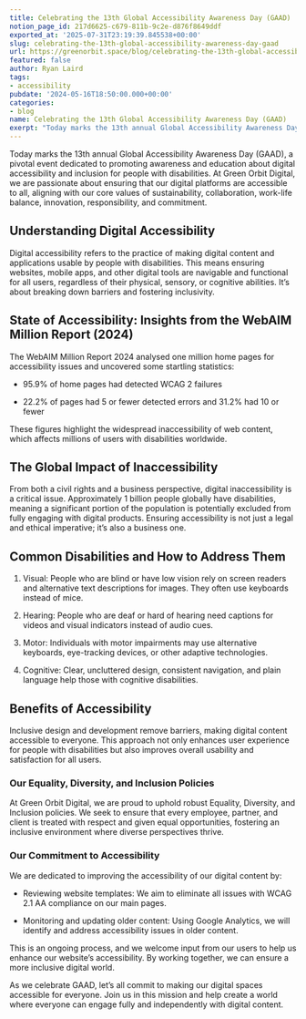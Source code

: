 ```yaml
---
title: Celebrating the 13th Global Accessibility Awareness Day (GAAD)
notion_page_id: 217d6625-c679-811b-9c2e-d876f8649ddf
exported_at: '2025-07-31T23:19:39.845538+00:00'
slug: celebrating-the-13th-global-accessibility-awareness-day-gaad
url: https://greenorbit.space/blog/celebrating-the-13th-global-accessibility-awareness-day-gaad/
featured: false
author: Ryan Laird
tags:
- accessibility
pubdate: '2024-05-16T18:50:00.000+00:00'
categories:
- blog
name: Celebrating the 13th Global Accessibility Awareness Day (GAAD)
exerpt: "Today marks the 13th annual Global Accessibility Awareness Day (GAAD), a pivotal event dedicated to promoting awareness and education about digital accessibility and inclusion for people with disabilities."
---
```


Today marks the 13th annual Global Accessibility Awareness Day (GAAD), a pivotal event dedicated to promoting awareness and education about digital accessibility and inclusion for people with disabilities. At Green Orbit Digital, we are passionate about ensuring that our digital platforms are accessible to all, aligning with our core values of sustainability, collaboration, work-life balance, innovation, responsibility, and commitment.

## Understanding Digital Accessibility

Digital accessibility refers to the practice of making digital content and applications usable by people with disabilities. This means ensuring websites, mobile apps, and other digital tools are navigable and functional for all users, regardless of their physical, sensory, or cognitive abilities. It’s about breaking down barriers and fostering inclusivity.

## State of Accessibility: Insights from the WebAIM Million Report (2024)

The WebAIM Million Report 2024 analysed one million home pages for accessibility issues and uncovered some startling statistics:

- 95.9% of home pages had detected WCAG 2 failures

- 22.2% of pages had 5 or fewer detected errors and 31.2% had 10 or fewer

These figures highlight the widespread inaccessibility of web content, which affects millions of users with disabilities worldwide.

## The Global Impact of Inaccessibility

From both a civil rights and a business perspective, digital inaccessibility is a critical issue. Approximately 1 billion people globally have disabilities, meaning a significant portion of the population is potentially excluded from fully engaging with digital products. Ensuring accessibility is not just a legal and ethical imperative; it’s also a business one.

## Common Disabilities and How to Address Them

1. Visual: People who are blind or have low vision rely on screen readers and alternative text descriptions for images. They often use keyboards instead of mice.

1. Hearing: People who are deaf or hard of hearing need captions for videos and visual indicators instead of audio cues.

1. Motor: Individuals with motor impairments may use alternative keyboards, eye-tracking devices, or other adaptive technologies.

1. Cognitive: Clear, uncluttered design, consistent navigation, and plain language help those with cognitive disabilities.

## Benefits of Accessibility

Inclusive design and development remove barriers, making digital content accessible to everyone. This approach not only enhances user experience for people with disabilities but also improves overall usability and satisfaction for all users.

### Our Equality, Diversity, and Inclusion Policies

At Green Orbit Digital, we are proud to uphold robust Equality, Diversity, and Inclusion policies. We seek to ensure that every employee, partner, and client is treated with respect and given equal opportunities, fostering an inclusive environment where diverse perspectives thrive.

### Our Commitment to Accessibility

We are dedicated to improving the accessibility of our digital content by:

- Reviewing website templates: We aim to eliminate all issues with WCAG 2.1 AA compliance on our main pages.

- Monitoring and updating older content: Using Google Analytics, we will identify and address accessibility issues in older content.

This is an ongoing process, and we welcome input from our users to help us enhance our website’s accessibility. By working together, we can ensure a more inclusive digital world.

As we celebrate GAAD, let’s all commit to making our digital spaces accessible for everyone. Join us in this mission and help create a world where everyone can engage fully and independently with digital content.